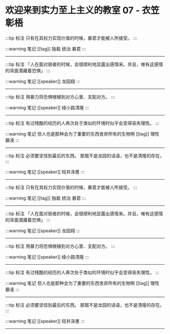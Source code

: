 # 欢迎来到实力至上主义的教室 07 - 衣笠彰梧

:::tip 标注
只有在其权力实现价值的时候，暴君才能被人所接受。
:::

:::warning 笔记
[[tag]] 独裁 统治 暴君
:::

---

:::tip 标注
「人在面对弱者的时候，会很顺利地显露出感情来。并且，唯有这感情的背面潜藏着恐惧」
:::

:::warning 笔记
[[speaker]] 龙园翔
:::

---

:::tip 标注
用暴力将恐惧根植到对方心里、支配对方。
:::

:::warning 笔记
[[speaker]] 绫小路清隆
:::

---

:::tip 标注
有过残酷的经历的人再次处于类似的环境时似乎会变得丧失理性。
:::

:::warning 笔记
但人也是那种会为了重要的东西舍弃所有的生物啊
[[tag]] 理性 霸凌
:::

---

:::tip 标注
必须要坚信到最后的东西。
那既不是龙园的话语，也不是清隆的存在。
:::

:::warning 笔记
[[speaker]] 轻井泽惠
:::

---

:::tip 标注
只有在其权力实现价值的时候，暴君才能被人所接受。
:::

:::warning 笔记
[[tag]] 独裁 统治 暴君
:::

---

:::tip 标注
「人在面对弱者的时候，会很顺利地显露出感情来。并且，唯有这感情的背面潜藏着恐惧」
:::

:::warning 笔记
[[speaker]] 龙园翔
:::

---

:::tip 标注
用暴力将恐惧根植到对方心里、支配对方。
:::

:::warning 笔记
[[speaker]] 绫小路清隆
:::

---

:::tip 标注
有过残酷的经历的人再次处于类似的环境时似乎会变得丧失理性。
:::

:::warning 笔记
但人也是那种会为了重要的东西舍弃所有的生物啊
[[tag]] 理性 霸凌
:::

---

:::tip 标注
必须要坚信到最后的东西。
那既不是龙园的话语，也不是清隆的存在。
:::

:::warning 笔记
[[speaker]] 轻井泽惠
:::

---


